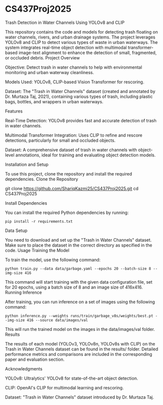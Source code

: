 # CS437Proj2025

Trash Detection in Water Channels Using YOLOv8 and CLIP

This repository contains the code and models for detecting trash floating on water channels, rivers, and urban drainage systems. The project leverages YOLOv8 and CLIP to detect various types of waste in urban waterways. The system integrates real-time object detection with multimodal transformer-based image-text alignment to enhance the detection of small, fragmented, or occluded debris.
Project Overview

Objective: Detect trash in water channels to help with environmental monitoring and urban waterway cleanliness.

Models Used: YOLOv8, CLIP-based Vision Transformer for rescoring.

Dataset: The "Trash in Water Channels" dataset (created and annotated by Dr. Murtaza Taj, 2021), containing various types of trash, including plastic bags, bottles, and wrappers in urban waterways.

Features

Real-Time Detection: YOLOv8 provides fast and accurate detection of trash in water channels.

Multimodal Transformer Integration: Uses CLIP to refine and rescore detections, particularly for small and occluded objects.

Dataset: A comprehensive dataset of trash in water channels with object-level annotations, ideal for training and evaluating object detection models.

Installation and Setup

To use this project, clone the repository and install the required dependencies.
Clone the Repository

git clone https://github.com/ShariqKazmi25/CS437Proj2025.git
cd CS437Proj2025

Install Dependencies

You can install the required Python dependencies by running:
   
    pip install -r requirements.txt

Data Setup

You need to download and set up the "Trash in Water Channels" dataset. Make sure to place the dataset in the correct directory as specified in the code.
Usage
Training the Model

To train the model, use the following command:

    python train.py --data data/garbage.yaml --epochs 20 --batch-size 8 --img-size 416

This command will start training with the given data configuration file, set for 20 epochs, using a batch size of 8 and an image size of 416x416.
Running Inference

After training, you can run inference on a set of images using the following command:

    python inference.py --weights runs/train/garbage_v8s/weights/best.pt --img-size 416 --source data/images/val

This will run the trained model on the images in the data/images/val folder.
Results

The results of each model (YOLOv3, YOLOv8n, YOLOv8s with CLIP) on the Trash in Water Channels dataset can be found in the results/ folder. Detailed performance metrics and comparisons are included in the corresponding paper and evaluation section.

Acknowledgments

YOLOv8: Ultralytics' YOLOv8 for state-of-the-art object detection.

CLIP: OpenAI's CLIP for multimodal learning and rescoring.

Dataset: "Trash in Water Channels" dataset introduced by Dr. Murtaza Taj.
